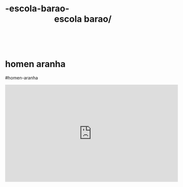 # -escola-barao-<header>escola barao/
<h1> homen aranha</h1>
<p>#homen-aranha</p><iframe 
width="560" height="315" src="https://www.youtube.com/embed/87dLJt0eD3k?si=a1pWcFe4UrD6cEZx" title="YouTube video player" frameborder="0" allow="accelerometer; autoplay; clipboard-write; encrypted-media; gyroscope; picture-in-picture; web-share" referrerpolicy="strict-origin-when-cross-origin" allowfullscreen></iframe>
